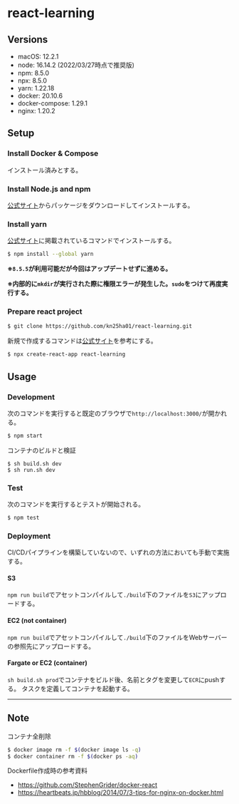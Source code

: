 # react-learning

## Versions

* macOS: 12.2.1
* node: 16.14.2 (2022/03/27時点で推奨版)
* npm: 8.5.0
* npx: 8.5.0
* yarn: 1.22.18
* docker: 20.10.6
* docker-compose: 1.29.1
* nginx: 1.20.2

## Setup

### Install Docker & Compose

インストール済みとする。

### Install Node.js and npm

[公式サイト](https://nodejs.org/en/download/)からパッケージをダウンロードしてインストールする。

### Install yarn

[公式サイト](https://classic.yarnpkg.com/lang/en/docs/install/#mac-stable)に掲載されているコマンドでインストールする。

```sh
$ npm install --global yarn
```

**※`8.5.5`が利用可能だが今回はアップデートせずに進める。**

**※内部的に`mkdir`が実行された際に権限エラーが発生した。`sudo`をつけて再度実行する。**

### Prepare react project

```sh
$ git clone https://github.com/kn25ha01/react-learning.git
```

新規で作成するコマンドは[公式サイト](https://ja.reactjs.org/tutorial/tutorial.html)を参考にする。

```sh
$ npx create-react-app react-learning
```

## Usage

### Development

次のコマンドを実行すると既定のブラウザで`http://localhost:3000/`が開かれる。

```sh
$ npm start
```

コンテナのビルドと検証
```
$ sh build.sh dev
$ sh run.sh dev
```

### Test

次のコマンドを実行するとテストが開始される。

```sh
$ npm test
```

### Deployment

CI/CDパイプラインを構築していないので、いずれの方法においても手動で実施する。

#### S3

`npm run build`でアセットコンパイルして`./build`下のファイルを`S3`にアップロードする。

#### EC2 (not container)

`npm run build`でアセットコンパイルして`./build`下のファイルをWebサーバーの参照先にアップロードする。

#### Fargate or EC2 (container)

`sh build.sh prod`でコンテナをビルド後、名前とタグを変更して`ECR`にpushする。
タスクを定義してコンテナを起動する。

---

## Note

コンテナ全削除
```sh
$ docker image rm -f $(docker image ls -q)
$ docker container rm -f $(docker ps -aq)
```

Dockerfile作成時の参考資料
* https://github.com/StephenGrider/docker-react
* https://heartbeats.jp/hbblog/2014/07/3-tips-for-nginx-on-docker.html
